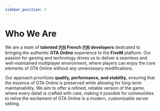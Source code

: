 ```yaml
---
sidebar_position: 3
---
```


# Who We Are

We are a team of **talented 🇫🇷 French 🇫🇷 developers** dedicated to bringing the authentic **GTA Online** experience to the **FiveM** platform. Our passion for gaming and technology drives us to deliver a seamless and well-maintained multiplayer environment, where players can enjoy the core elements of GTA Online without any unnecessary modifications.

Our approach prioritizes **quality, performance, and stability**, ensuring that the essence of GTA Online is preserved while allowing for long-term maintainability. We aim to offer a refined, reliable version of the game, where every detail is crafted with care, making it possible for communities to relive the excitement of GTA Online in a modern, customizable server setting.
